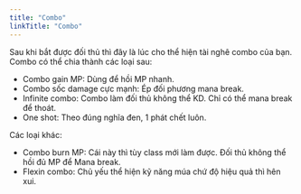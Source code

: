 ```yaml
---
title: "Combo"
linkTitle: "Combo"
---
```


Sau khi bắt được đối thủ thì đây là lúc cho thể hiện tài nghê combo của bạn. Combo có thể chia thành các loại sau:
- Combo gain MP: Dùng để hồi MP nhanh.
- Combo sốc damage cực mạnh: Ép đối phương mana break.
- Infinite combo: Combo làm đối thủ không thể KD. Chỉ có thể mana break để thoát.
- One shot: Theo đúng nghĩa đen, 1 phát chết luôn.

Các loại khác:
- Combo burn MP: Cái này thì tùy class mới làm được. Đối thủ không thể hồi đủ MP để Mana break.
- Flexin combo: Chủ yếu thể hiện kỹ năng múa chứ độ hiệu quả thì hên xui.
